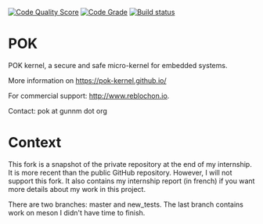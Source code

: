 [![Code Quality Score](https://www.code-inspector.com/project/12/score/svg)](https://www.code-inspector.com/public/project/12/POK/dashboard)
[![Code Grade](https://www.code-inspector.com/project/12/status/svg)](https://www.code-inspector.com/public/project/12/POK/dashboard)
[![Build status](https://travis-ci.org/pok-kernel/pok.svg?master)](https://travis-ci.org/pok-kernel)

POK
===

POK kernel, a secure and safe micro-kernel for embedded systems.

More information on https://pok-kernel.github.io/

For commercial support: http://www.reblochon.io.

Contact: pok at gunnm dot org

# Context

This fork is a snapshot of the private repository at the end of my internship. It is more recent than the public GitHub repository. However, I will not support this fork. It also contains my internship report (in french) if you want more details about my work in this project.

There are two branches: master and new_tests. The last branch contains work on meson I didn't have time to finish.
